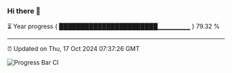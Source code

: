 ### Hi there 👋

⏳ Year progress { ███████████████████████▁▁▁▁▁▁▁ } 79.32 %

---

⏰ Updated on Thu, 17 Oct 2024 07:37:26 GMT

![Progress Bar CI](https://github.com/IshwaranRudhara/GIT-ACTION/workflows/Progress%20Bar%20CI/badge.svg)
